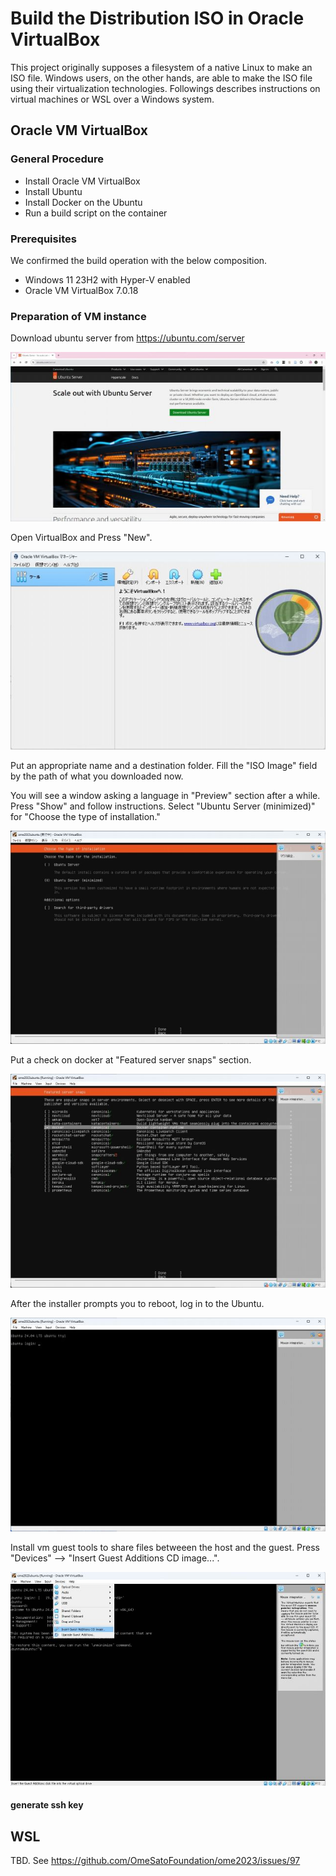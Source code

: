 # Build the Distribution ISO in Oracle VirtualBox
This project originally supposes a filesystem of a native Linux to make an ISO file.
Windows users, on the other hands, are able to make the ISO file using their virtualization technologies.
Followings describes instructions on virtual machines or WSL over a Windows system.

## Oracle VM VirtualBox
### General Procedure
- Install Oracle VM VirtualBox
- Install Ubuntu
- Install Docker on the Ubuntu
- Run a build script on the container

### Prerequisites
We confirmed the build operation with the below composition.

- Windows 11 23H2 with Hyper-V enabled
- Oracle VM VirtualBox 7.0.18

### Preparation of VM instance
Download ubuntu server from https://ubuntu.com/server

![Download ubuntu server](download_ubuntuserver.jpg "download ubuntu server")

Open VirtualBox and Press "New".

![Open virtualbox](open_vb.jpg "Open virtualbox")

Put an appropriate name and a destination folder. Fill the "ISO Image" field by the path of what you downloaded now.

You will see a window asking a language in "Preview" section after a while. Press "Show" and follow instructions.
Select "Ubuntu Server (minimized)" for "Choose the type of installation."

![Select "Ubuntu Server (minimized)"](choose_type.jpg "Select Ubuntu Server minimized")

Put a check on docker at "Featured server snaps" section.

![install docker](./install_docker.jpg "install docker")

After the installer prompts you to reboot, log in to the Ubuntu.

![login](./login.jpg "login")

Install vm guest tools to share files betweeen the host and the guest. Press "Devices" --> "Insert Guest Additions CD image...".

![Insert guest additions CD image](insert_guesttool.jpg "Insert guest additions CD image")

#### generate ssh key

## WSL
TBD. See https://github.com/OmeSatoFoundation/ome2023/issues/97
